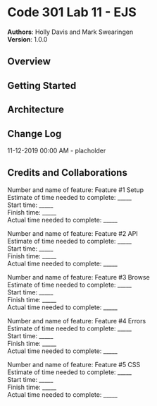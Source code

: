 # Code 301 Lab 11 - EJS  

**Authors**: Holly Davis and Mark Swearingen  
**Version**: 1.0.0
<!-- (increment the patch/fix version number if you make more commits past your first submission) -->

## Overview

<!-- Provide a high level overview of what this application is and why you are building it, beyond the fact that it's an assignment for this class. (i.e. What's your problem domain?) -->

## Getting Started
<!-- What are the steps that a user must take in order to build this app on their own machine and get it running? -->

## Architecture
<!-- Provide a detailed description of the application design. What technologies (languages, libraries, etc) you're using, and any other relevant design information. -->


## Change Log

11-12-2019 00:00 AM - placholder

<!-- Use this area to document the iterative changes made to your application as each feature is successfully implemented. Use time stamps. Here's an examples:

01-01-2001 4:59pm - Application now has a fully-functional express server, with a GET route for the location resource.-->

## Credits and Collaborations
<!-- Give credit (and a link) to other people or resources that helped you build this application. -->


Number and name of feature: Feature #1 Setup  
Estimate of time needed to complete: _____  
Start time: _____  
Finish time: _____  
Actual time needed to complete: _____  

Number and name of feature: Feature #2 API  
Estimate of time needed to complete: _____  
Start time: _____  
Finish time: _____  
Actual time needed to complete: _____  

Number and name of feature: Feature #3 Browse  
Estimate of time needed to complete: _____  
Start time: _____  
Finish time: _____  
Actual time needed to complete: _____  

Number and name of feature: Feature #4 Errors  
Estimate of time needed to complete: _____  
Start time: _____  
Finish time: _____  
Actual time needed to complete: _____  

Number and name of feature: Feature #5 CSS  
Estimate of time needed to complete: _____  
Start time: _____  
Finish time: _____  
Actual time needed to complete: _____  